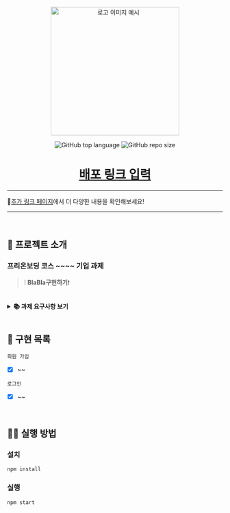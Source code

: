 <p align='middle'>
  <a href='https://github.com/ONE-TED/init_convention'>
    <img src='https://www.solarconnect.kr/assets/img/common/sc-logo.svg' width="300px;" alt="로고 이미지 예시" />
  </a></p>
<p align='middle'><img alt="GitHub top language" src="https://img.shields.io/github/languages/top/ONE-TED/init_convention?color=blueviolet"> <img alt="GitHub repo size" src="https://img.shields.io/github/repo-size/ONE-TED/init_convention"> 
<h1 align='middle'><a href='https://github.com/ONE-TED/init_convention'>배포 링크 입력</a></h1>



---

🧐[추가 링크 페이지]()에서 더 다양한 내용을 확인해보세요!

---

<br/>

## 📌 프로젝트 소개

###  프리온보딩 코스 ~~~~ 기업 과제

> ❕ **BlaBla구현하기**❗

<br/>

<details>
    <summary><STRONG>
       📚 과제 요구사항 보기
        </STRONG></summary>
~~~ 여기에 작성
</details>
<br/>


## 📑 구현 목록

`회원 가입`

- [x] ~~

`로그인`

- [x] ~~



<br/>

## 👨‍💻 실행 방법

### 설치

`npm install`

### 실행

`npm start`

